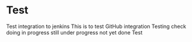 # Test
Test integration to jenkins
This is to test GitHub integration
Testing check doing in progress
still under progress
not yet done
Test
